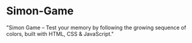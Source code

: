 # Simon-Game
"Simon Game – Test your memory by following the growing sequence of colors, built with HTML, CSS &amp; JavaScript."
